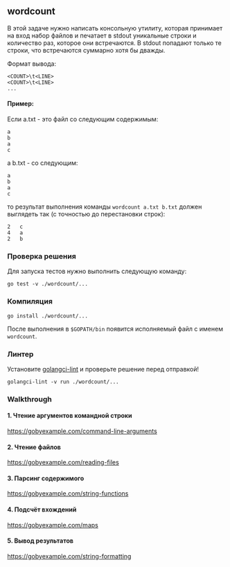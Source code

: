## wordcount

В этой задаче нужно написать консольную утилиту, которая принимает на вход набор файлов
и печатает в stdout уникальные строки и количество раз, которое они встречаются.
В stdout попадают только те строки, что встречаются суммарно хотя бы дважды.

Формат вывода:
```
<COUNT>\t<LINE>
<COUNT>\t<LINE>
...
```

#### Пример:

Если a.txt - это файл со следующим содержимым:
```
a
b
a
c
```
а b.txt - со следующим:
```
a
b
a
c
```
то результат выполнения команды `wordcount a.txt b.txt` должен выглядеть так (с точностью до перестановки строк):
```
2	c
4	a
2	b
```

### Проверка решения

Для запуска тестов нужно выполнить следующую команду:

```
go test -v ./wordcount/...
```

### Компиляция

```
go install ./wordcount/...
```

После выполнения в `$GOPATH/bin` появится исполняемый файл с именем `wordcount`.

### Линтер

Установите [golangci-lint](https://github.com/golangci/golangci-lint) и проверьте решение перед отправкой!
```
golangci-lint -v run ./wordcount/...    
```

### Walkthrough

#### 1. Чтение аргументов командной строки
https://gobyexample.com/command-line-arguments
#### 2. Чтение файлов
https://gobyexample.com/reading-files
#### 3. Парсинг содержимого
https://gobyexample.com/string-functions
#### 4. Подсчёт вхождений
https://gobyexample.com/maps
#### 5. Вывод результатов
https://gobyexample.com/string-formatting
